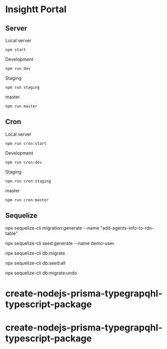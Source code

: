 # Insightt Portal

## Server

Local server
```
npm start
```

Development
```
npm run dev
```

Staging
```
npm run staging
```

master
```
npm run master
```

## Cron
Local server
```
npm run cron:start
```

Development
```
npm run cron:dev
```

Staging
```
npm run cron:staging
```

master
```
npm run cron:master
```

## Sequelize

npx sequelize-cli migration:generate --name "add-agents-info-to-rdn-table"

npx sequelize-cli seed:generate --name demo-user

npx sequelize-cli db:migrate

npx sequelize-cli db:seed:all

npx sequelize-cli db:migrate:undo

# create-nodejs-prisma-typegrapqhl-typescript-package
# create-nodejs-prisma-typegrapqhl-typescript-package
